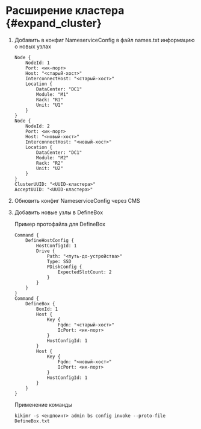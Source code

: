 # Расширение кластера {#expand_cluster}

1) Добавить в конфиг NameserviceConfig в файл names.txt информацию о новых узлах

    ```
    Node {
        NodeId: 1
        Port: <ик-порт>
        Host: "<старый-хост>"
        InterconnectHost: "<старый-хост>"
        Location {
            DataCenter: "DC1"
            Module: "M1"
            Rack: "R1"
            Unit: "U1"
        }
    }
    Node {
        NodeId: 2
        Port: <ик-порт>
        Host: "<новый-хост>"
        InterconnectHost: "<новый-хост>"
        Location {
            DataCenter: "DC1"
            Module: "M2"
            Rack: "R2"
            Unit: "U2"
        }
    }
    ClusterUUID: "<UUID-кластера>"
    AcceptUUID: "<UUID-кластера>"
    ```

2) Обновить конфиг NameserviceConfig через CMS

3) Добавить новые узлы в DefineBox

    Пример протофайла для DefineBox

    ```
    Command {
        DefineHostConfig {
            HostConfigId: 1
            Drive {
                Path: "<путь-до-устройства>"
                Type: SSD
                PDiskConfig {
                    ExpectedSlotCount: 2
                }
            }
        }
    }
    Command {
        DefineBox {
            BoxId: 1
            Host {
                Key {
                    Fqdn: "<старый-хост>"
                    IcPort: <ик-порт>
                }
                HostConfigId: 1
            }
            Host {
                Key {
                    Fqdn: "<новый-хост>"
                    IcPort: <ик-порт>
                }
                HostConfigId: 1
            }
        }
    }
    ```

    Применение команды

    ```
    kikimr -s <ендпоинт> admin bs config invoke --proto-file DefineBox.txt
    ```
